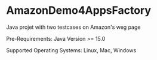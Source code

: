 # AmazonDemo4AppsFactory
Java projet with two testcases on Amazon's weg page

Pre-Requirements:
Java Version >= 15.0

Supported Operating Systems:
Linux, Mac, Windows

